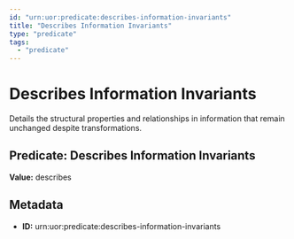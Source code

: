 ```yaml
---
id: "urn:uor:predicate:describes-information-invariants"
title: "Describes Information Invariants"
type: "predicate"
tags:
  - "predicate"
---
```


# Describes Information Invariants

Details the structural properties and relationships in information that remain unchanged despite transformations.

## Predicate: Describes Information Invariants

**Value:** describes

## Metadata

- **ID:** urn:uor:predicate:describes-information-invariants
